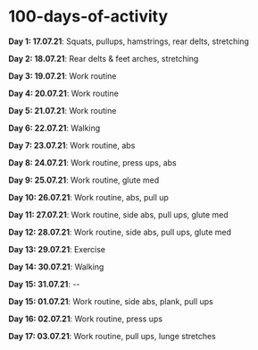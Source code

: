 # 100-days-of-activity

**Day 1: 17.07.21**: Squats, pullups, hamstrings, rear delts, stretching

**Day 2: 18.07.21**: Rear delts & feet arches, stretching

**Day 3: 19.07.21**: Work routine

**Day 4: 20.07.21**: Work routine

**Day 5: 21.07.21**: Work routine

**Day 6: 22.07.21**: Walking

**Day 7: 23.07.21**: Work routine, abs

**Day 8: 24.07.21**: Work routine, press ups, abs

**Day 9: 25.07.21**: Work routine, glute med

**Day 10: 26.07.21**: Work routine, abs, pull up

**Day 11: 27.07.21**: Work routine, side abs, pull ups, glute med

**Day 12: 28.07.21**: Work routine, side abs, pull ups, glute med

**Day 13: 29.07.21**: Exercise

**Day 14: 30.07.21**: Walking

**Day 15: 31.07.21**: --

**Day 15: 01.07.21**: Work routine, side abs, plank, pull ups

**Day 16: 02.07.21**: Work routine, press ups

**Day 17: 03.07.21**: Work routine, pull ups, lunge stretches
